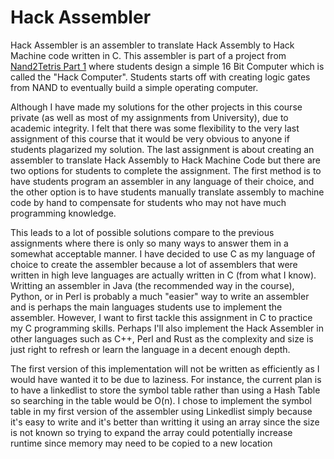 # Hack Assembler
Hack Assembler is an assembler to translate Hack Assembly to Hack Machine code written in C. This assembler is part of a project from 
[Nand2Tetris Part 1](https://www.coursera.org/learn/build-a-computer?) where students design a simple 16 Bit Computer which is called the "Hack Computer". Students
starts off with creating logic gates from NAND to eventually build a simple operating computer.

Although I have made my solutions for the other projects in this course private (as well as most of my assignments from University), due to academic integrity. I felt that there was some flexibility to the very last assignment 
of this course that it would be very obvious to anyone if students plagarized my solution. The last assignment is about creating an assembler to translate Hack
Assembly to Hack Machine Code but there are two options for students to complete the assignment. The first method is to have students program an assembler in 
any language of their choice, and the other option is to have students manually translate assembly to machine code by hand to compensate for students who may not
have much programming knowledge.

This leads to a lot of possible solutions compare to the previous assignments where there is only so many ways to answer them in a somewhat acceptable manner.
I have decided to use C as my language of choice to create the assembler because a lot of assemblers that were written in high leve languages are actually 
written in C (from what I know). Writting an assembler in Java (the recommended way in the course), Python, or in Perl is probably a much "easier" way to 
write an assembler and is perhaps the main languages students use to implement the assembler. However, I want to first tackle this assignment in C to practice
my C programming skills. Perhaps I'll also implement the Hack Assembler in other languages such as C++, Perl and Rust as the complexity and size is just right
to refresh or learn the language in a decent enough depth.

The first version of this implementation will not be written as efficiently as I would have wanted it to be due to laziness. For instance, the current plan is to
have a linkedlist to store the symbol table rather than using a Hash Table so searching in the table would be O(n). I chose to implement the symbol table in my 
first version of the assembler using Linkedlist simply because it's easy to write and it's better than writting it using an array since the size is not known so
trying to expand the array could potentially increase runtime since memory may need to be copied to a new location
